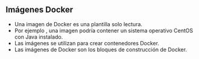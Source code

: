 ##  Imágenes Docker

- Una imagen de Docker es una plantilla solo lectura. <!-- .element: class="fragment"  -->
- Por ejemplo , una imagen podría contener un sistema operativo CentOS con Java instalado. <!-- .element: class="fragment"  -->
- Las imágenes se utilizan para crear contenedores Docker. <!-- .element: class="fragment"  -->
- Las imágenes de Docker son los bloques de construcción de Docker. <!-- .element: class="fragment"  -->
